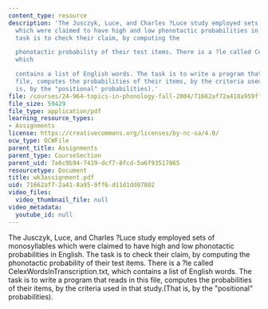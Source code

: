 ```yaml
---
content_type: resource
description: 'The Jusczyk, Luce, and Charles ?Luce study employed sets of monosyllables
  which were claimed to have high and low phonotactic probabilities in English. The
  task is to check their claim, by computing the

  phonotactic probability of their test items. There is a ?le called CelexWordsInTranscription.txt,
  which

  contains a list of English words. The task is to write a program that reads in this
  file, computes the probabilities of their items, by the criteria used in that study.(That
  is, by the "positional" probabilities).'
file: /courses/24-964-topics-in-phonology-fall-2004/71662af72a418a959ff6d11d1dd07802_wk3assignment.pdf
file_size: 59429
file_type: application/pdf
learning_resource_types:
- Assignments
license: https://creativecommons.org/licenses/by-nc-sa/4.0/
ocw_type: OCWFile
parent_title: Assignments
parent_type: CourseSection
parent_uid: 7a6c9b94-7419-dcf7-8fcd-5a6f93517865
resourcetype: Document
title: wk3assignment.pdf
uid: 71662af7-2a41-8a95-9ff6-d11d1dd07802
video_files:
  video_thumbnail_file: null
video_metadata:
  youtube_id: null
---
```

The Jusczyk, Luce, and Charles ?Luce study employed sets of monosyllables which were claimed to have high and low phonotactic probabilities in English. The task is to check their claim, by computing the
phonotactic probability of their test items. There is a ?le called CelexWordsInTranscription.txt, which
contains a list of English words. The task is to write a program that reads in this file, computes the probabilities of their items, by the criteria used in that study.(That is, by the "positional" probabilities).